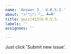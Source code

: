 ```yaml
---
name: 'Answer 3 : U.R.S.S.'
about: "(╯°□°）╯︵ ┻━┻"
title: quiz|423|U.R.S.S.
labels: ''
assignees: ''

---
```


Just click 'Submit new issue'.

